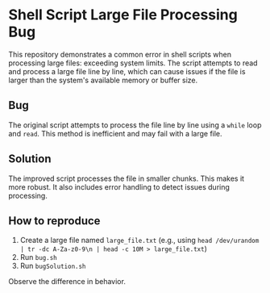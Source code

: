 # Shell Script Large File Processing Bug

This repository demonstrates a common error in shell scripts when processing large files: exceeding system limits. The script attempts to read and process a large file line by line, which can cause issues if the file is larger than the system's available memory or buffer size.

## Bug
The original script attempts to process the file line by line using a `while` loop and `read`.  This method is inefficient and may fail with a large file. 

## Solution
The improved script processes the file in smaller chunks. This makes it more robust. It also includes error handling to detect issues during processing.

## How to reproduce
1. Create a large file named `large_file.txt` (e.g., using `head /dev/urandom | tr -dc A-Za-z0-9\n | head -c 10M > large_file.txt`)
2. Run `bug.sh`
3. Run `bugSolution.sh`

Observe the difference in behavior.